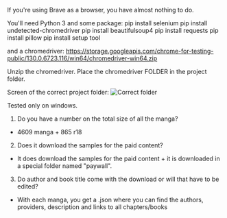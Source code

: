 If you're using Brave as a browser, you have almost nothing to do.

You'll need Python 3 and some package:
pip install selenium
pip install undetected-chromedriver
pip install beautifulsoup4
pip install requests
pip install pillow
pip install setup tool

and a chromedriver:
https://storage.googleapis.com/chrome-for-testing-public/130.0.6723.116/win64/chromedriver-win64.zip

Unzip the chromedriver. Place the chromedriver FOLDER in the project folder.

Screen of the correct project folder:
![Correct folder](https://cdn.discordapp.com/attachments/1304539356886728766/1305546971972370592/image.png?ex=6734159e&is=6732c41e&hm=36db03e62d45da4cc65612f03e7051300ba13cf3083fe560901fe622266cec58& "Correct folder")


Tested only on windows.


1. Do you have a number on the total size of all the manga?
- 4609 manga + 865 r18
2. Does it download the samples for the paid content?
- It does download the samples for the paid content + it is downloaded in a special folder named "paywall".
3. Do author and book title come with the download or will that have to be edited?
- With each manga, you get a .json where you can find the authors, providers, description and links to all chapters/books
